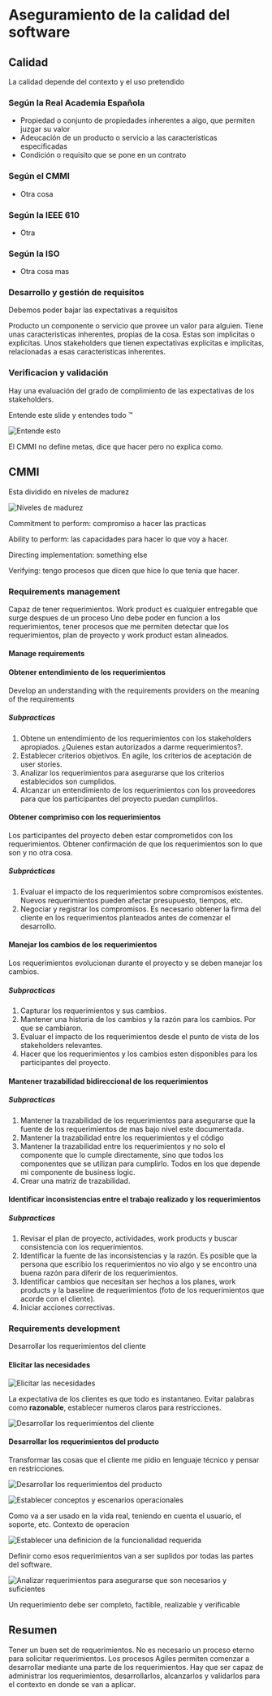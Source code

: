 # Aseguramiento de la calidad del software

## Calidad

La calidad depende del contexto y el uso pretendido

### Según la Real Academia Española

- Propiedad o conjunto de propiedades inherentes a algo, que permiten juzgar su valor
- Adeucación de un producto o servicio a las características especificadas
- Condición o requisito que se pone en un contrato

### Según el CMMI

- Otra cosa

### Según la IEEE 610

- Otra

### Según la ISO

- Otra cosa mas

### Desarrollo y gestión de requisitos

Debemos poder bajar las expectativas a requisitos

Producto un componente o servicio que provee un valor para alguien. Tiene unas caracteristicas inherentes, propias de la cosa. Estas son implicitas o explicitas.
Unos stakeholders que tienen expectativas explicitas e implicitas, relacionadas a esas caracteristicas inherentes.

### Verificacion y validación

Hay una evaluación del grado de complimiento de las expectativas de los stakeholders.

Entende este slide y entendes todo &trade;

![Entende esto](2019-03-08-16-10-21.png)

El CMMI no define metas, dice que hacer pero no explica como.

## CMMI

Esta dividido en niveles de madurez

![Niveles de madurez](2019-03-08-16-22-16.png)

Commitment to perform: compromiso a hacer las practicas

Ability to perform: las capacidades para hacer lo que voy a hacer.

Directing implementation: something else

Verifying: tengo procesos que dicen que hice lo que tenia que hacer.

### Requirements management

Capaz de tener requerimientos. Work product es cualquier entregable que surge despues de un proceso
Uno debe poder en funcion a los requerimientos, tener procesos que me permiten detectar que los requerimientos, plan de proyecto y work product estan alineados.

#### Manage requirements

#### Obtener entendimiento de los requerimientos

Develop an understanding with the requirements providers on the meaning of the requirements

##### Subpracticas

1. Obtene un entendimiento de los requerimientos con los stakeholders apropiados. ¿Quienes estan autorizados a darme requerimientos?.
2. Establecer criterios objetivos. En agile, los criterios de aceptación de user stories.
3. Analizar los requerimientos para asegurarse que los criterios establecidos son cumplidos.
4. Alcanzar un entendimiento de los requerimientos con los proveedores para que los participantes del proyecto puedan cumplirlos.

#### Obtener comprimiso con los requerimientos

Los participantes del proyecto deben estar comprometidos con los requerimientos. Obtener confirmación de que los requerimientos son lo que son y no otra cosa.

##### Subprácticas

1. Evaluar el impacto de los requerimientos sobre compromisos existentes. Nuevos requerimientos pueden afectar presupuesto, tiempos, etc.
2. Negociar y registrar los compromisos. Es necesario obtener la firma del cliente en los requerimientos planteados antes de comenzar el desarrollo.

#### Manejar los cambios de los requerimientos

Los requerimientos evolucionan durante el proyecto y se deben manejar los cambios.

##### Subpracticas

1. Capturar los requerimientos y sus cambios.
2. Mantener una historia de los cambios y la razón para los cambios. Por que se cambiaron.
3. Evaluar el impacto de los requerimientos desde el punto de vista de los stakeholders relevantes.
4. Hacer que los requerimientos y los cambios esten disponibles para los participantes del proyecto.

#### Mantener trazabilidad bidireccional de los requerimientos

##### Subpracticas

1. Mantener la trazabilidad de los requerimientos para asegurarse que la fuente de los requerimientos de mas bajo nivel este documentada.
2. Mantener la trazabilidad entre los requerimientos y el código
3. Mantener la trazabilidad entre los requerimientos y no solo el componente que lo cumple directamente, sino que todos los componentes que se utilizan para cumplirlo. Todos en los que depende mi componente de business logic.
4. Crear una matriz de trazabilidad.

#### Identificar inconsistencias entre el trabajo realizado y los requerimientos

##### Subpracticas

1. Revisar el plan de proyecto, actividades, work products y buscar consistencia con los requerimientos.
2. Identificar la fuente de las inconsistencias y la razón. Es posible que la persona que escribio los requerimientos no vio algo y se encontro una buena razón para diferir de los requerimientos.
3. Identificar cambios que necesitan ser hechos a los planes, work products y la baseline de requerimientos (foto de los requerimientos que acorde con el cliente).
4. Iniciar acciones correctivas.

### Requirements development

Desarrollar los requerimientos del cliente

#### Elicitar las necesidades

![Elicitar las necesidades](2019-03-08-17-10-49.png)

La expectativa de los clientes es que todo es instantaneo. Evitar palabras como **razonable**, establecer numeros claros para restricciones.

![Desarrollar los requerimientos del cliente](2019-03-08-17-16-12.png)

#### Desarrollar los requerimientos del producto

Transformar las cosas que el cliente me pidio en lenguaje técnico y pensar en restricciones.

![Desarrollar los requerimientos del producto](2019-03-08-17-17-36.png)

![Establecer conceptos y escenarios operacionales](2019-03-08-17-29-23.png)

Como va a ser usado en la vida real, teniendo en cuenta el usuario, el soporte, etc. Contexto de operacion

![Establecer una definicion de la funcionalidad requerida](2019-03-08-17-35-30.png)

Definir como esos requerimientos van a ser suplidos por todas las partes del software.

![Analizar requerimientos para asegurarse que son necesarios y suficientes](2019-03-08-17-39-26.png)

Un requerimiento debe ser completo, factible, realizable y verificable

## Resumen

Tener un buen set de requerimientos. No es necesario un proceso eterno para solicitar requerimientos. Los procesos Agiles permiten comenzar a desarrollar mediante una parte de los requerimientos.
Hay que ser capaz de administrar los requerimientos, desarrollarlos, alcanzarlos y validarlos para el contexto en donde se van a aplicar.